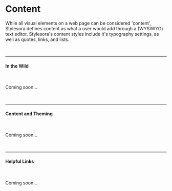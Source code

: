 # Content

While all visual elements on a web page can be considered 'content', Stylesora defines content as what a user would add through a (WYSIWYG) text editor. Stylesora's content styles include it's typography settings, as well as quotes, links, and lists. 

<br>
<hr>

#### In the Wild
<br>

Coming soon...

<br>
<hr>

#### Content and Theming
<br>

Coming soon...

<br>
<hr>

#### Helpful Links
<br>

Coming soon...
